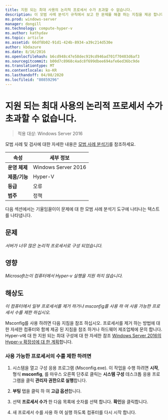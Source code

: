 ```yaml
---
title: 지원 되는 최대 사용의 논리적 프로세서 수가 초과할 수 없습니다.
description: 이 모범 사례 분석기 규칙에서 보고 한 문제를 해결 하는 지침을 제공 합니다.
ms.prod: windows-server
manager: dongill
ms.technology: compute-hyper-v
ms.author: kathydav
ms.topic: article
ms.assetid: 66df8b02-91d1-424b-8934-a39c214d530e
author: kbdazure
ms.date: 8/16/2016
ms.openlocfilehash: b6cd948c47e58dec919cd946ad701f70403d6af3
ms.sourcegitcommit: b00d7c8968c4adc8f699dbee694afe6ed36bc9de
ms.translationtype: MT
ms.contentlocale: ko-KR
ms.lasthandoff: 04/08/2020
ms.locfileid: "80859296"
---
```

# <a name="the-number-of-logical-processors-in-use-must-not-exceed-the-supported-maximum"></a>지원 되는 최대 사용의 논리적 프로세서 수가 초과할 수 없습니다.

>적용 대상: Windows Server 2016

모범 사례 및 검사에 대한 자세한 내용은 [모범 사례 분석기](https://go.microsoft.com/fwlink/?LinkId=122786)를 참조하세요.  
  
|속성|세부 정보|  
|-|-|  
|**운영 체제**|Windows Server 2016|  
|**제품/기능**|Hyper-V|  
|**등급**|오류|  
|**범주**|정책|  
  
다음 섹션에서는 기울임꼴이이 문제에 대 한 모범 사례 분석기 도구에 나타나는 텍스트를 나타냅니다.  
  
## <a name="issue"></a>문제  
  
*서버가 너무 많은 논리적 프로세서로 구성 되었습니다.*  
  
## <a name="impact"></a>영향  
  
*Microsoft는이 컴퓨터에서 Hyper-v 실행을 지원 하지 않습니다.*  
  
## <a name="resolution"></a>해상도  
  
*이 컴퓨터에서 일부 프로세서를 제거 하거나 msconfig를 사용 하 여 사용 가능한 프로세서 수를 제한 하십시오.*  
  
Msconfig를 사용 하려면 다음 지침을 참조 하십시오. 프로세서를 제거 하는 방법에 대 한 자세한 컴퓨터와 함께 제공 된 지침을 참조 하거나 하드웨어 제조업체에 문의 합니다. Hyper-v에 대 한 지원 되는 최대 구성에 대 한 자세한 참조 [Windows Server 2016의 Hyper-v 확장성에 대 한 계획](../plan/Plan-for-Hyper-V-scalability-in-Windows-Server-2016.md)합니다.  
  
### <a name="to-limit-the-number-of-available-processors"></a>사용 가능한 프로세서의 수를 제한 하려면  
  
1.  시스템을 열고 구성 응용 프로그램 (Msconfig.exe). 이 작업을 수행 하려면 **시작**, 형식 **msconfig**, 를 마우스 오른쪽 단추로 클릭는 **시스템 구성** 데스크톱 응용 프로그램을 클릭 **관리자 권한으로 실행**합니다.  
  
2.  **부팅** 탭을 클릭 하 여 **고급 옵션**합니다.  
  
3.  선택 **프로세서 수가** 한 다음 목록에 숫자를 선택 합니다. **확인**을 클릭합니다.  
  
4.  새 프로세서 수를 사용 하 여 실행 하도록 컴퓨터를 다시 시작 합니다.  
  


